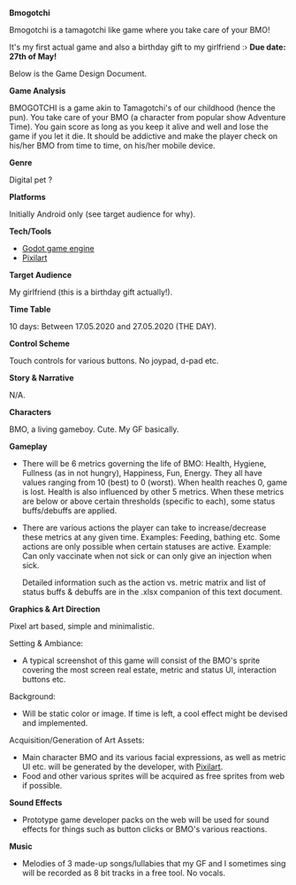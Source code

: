 **Bmogotchi**

Bmogotchi is a tamagotchi like game where you take care of your BMO!

It's my first actual game and also a birthday gift to my girlfriend :›
**Due date: 27th of May!**

Below is the Game Design Document.

**Game Analysis**

BMOGOTCHI is a game akin to Tamagotchi's of our childhood (hence the pun). You take care of your BMO (a character from popular show Adventure Time).
You gain score as long as you keep it alive and well and lose the game if you let it die.
It should be addictive and make the player check on his/her BMO from time to time, on his/her mobile device.

**Genre**

Digital pet ?

**Platforms**

Initially Android only (see target audience for why).

**Tech/Tools**

- [Godot game engine](https://godotengine.org/)
- [Pixilart](https://pixilart.com/)

**Target Audience**

My girlfriend (this is a birthday gift actually!).

**Time Table**

10 days: Between 17.05.2020 and 27.05.2020 (THE DAY).

**Control Scheme**

Touch controls for various buttons. No joypad, d-pad etc.

**Story & Narrative**

N/A.

**Characters**

BMO, a living gameboy. Cute. My GF basically.

**Gameplay**

- There will be 6 metrics governing the life of BMO: Health, Hygiene, Fullness (as in not hungry), Happiness, Fun, Energy.
  They all have values ranging from 10 (best) to 0 (worst). When health reaches 0, game is lost. Health is also influenced by other 5 metrics.
  When these metrics are below or above certain thresholds (specific to each), some status buffs/debuffs are applied.

- There are various actions the player can take to increase/decrease these metrics at any given time.
  Examples: Feeding, bathing etc.
  Some actions are only possible when certain statuses are active. Example: Can only vaccinate when not sick or can only give an injection when sick.

  Detailed information such as the action vs. metric matrix and list of status buffs & debuffs are in the .xlsx companion of this text document.

**Graphics & Art Direction**

  Pixel art based, simple and minimalistic.

Setting & Ambiance:
- A typical screenshot of this game will consist of the BMO's sprite covering the most screen real estate, metric and status UI, interaction buttons etc. 
        
Background:
- Will be static color or image. If time is left, a cool effect might be devised and implemented.

Acquisition/Generation of Art Assets: 
- Main character BMO and its various facial expressions, as well as metric UI etc. will be generated by the developer, with [Pixilart](https://pixilart.com/).
- Food and other various sprites will be acquired as free sprites from web if possible.

**Sound Effects**

- Prototype game developer packs on the web will be used for sound effects for things such as button clicks or BMO's various reactions.

**Music**

- Melodies of 3 made-up songs/lullabies that my GF and I sometimes sing will be recorded as 8 bit tracks in a free tool. No vocals.